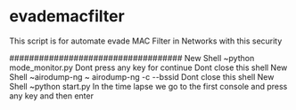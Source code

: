 # evademacfilter
This script is for automate evade MAC Filter in Networks with this security

###################################
New Shell
~python mode_monitor.py
Dont press any key for continue
Dont close this shell
New Shell
~airodump-ng <MONITOR INTERFACE>
~  airodump-ng -c <CHANNEL OF AP> --bssid <MAC OF AP> <MONITOR INTERFACE>
Dont close this shell
New Shell
~python start.py
In the time lapse we go to the first console and press any key and then enter
